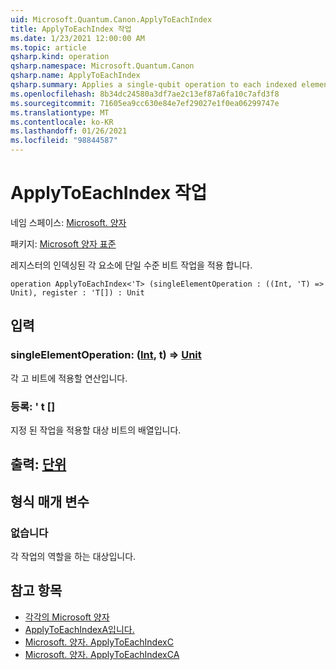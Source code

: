 ```yaml
---
uid: Microsoft.Quantum.Canon.ApplyToEachIndex
title: ApplyToEachIndex 작업
ms.date: 1/23/2021 12:00:00 AM
ms.topic: article
qsharp.kind: operation
qsharp.namespace: Microsoft.Quantum.Canon
qsharp.name: ApplyToEachIndex
qsharp.summary: Applies a single-qubit operation to each indexed element in a register.
ms.openlocfilehash: 8b34dc24580a3df7ae2c13ef87a6fa10c7afd3f8
ms.sourcegitcommit: 71605ea9cc630e84e7ef29027e1f0ea06299747e
ms.translationtype: MT
ms.contentlocale: ko-KR
ms.lasthandoff: 01/26/2021
ms.locfileid: "98844587"
---
```

# <a name="applytoeachindex-operation"></a>ApplyToEachIndex 작업

네임 스페이스: [Microsoft. 양자](xref:Microsoft.Quantum.Canon)

패키지: [Microsoft 양자 표준](https://nuget.org/packages/Microsoft.Quantum.Standard)


레지스터의 인덱싱된 각 요소에 단일 수준 비트 작업을 적용 합니다.

```qsharp
operation ApplyToEachIndex<'T> (singleElementOperation : ((Int, 'T) => Unit), register : 'T[]) : Unit
```


## <a name="input"></a>입력

### <a name="singleelementoperation--intt--unit"></a>singleElementOperation: ([Int](xref:microsoft.quantum.lang-ref.int), t) => [Unit](xref:microsoft.quantum.lang-ref.unit) 

각 고 비트에 적용할 연산입니다.


### <a name="register--t"></a>등록: ' t []

지정 된 작업을 적용할 대상 비트의 배열입니다.



## <a name="output--unit"></a>출력: [단위](xref:microsoft.quantum.lang-ref.unit)



## <a name="type-parameters"></a>형식 매개 변수

### <a name="t"></a>없습니다

각 작업의 역할을 하는 대상입니다.

## <a name="see-also"></a>참고 항목

- [각각의 Microsoft 양자](xref:Microsoft.Quantum.Canon.ApplyToEach)
- [ApplyToEachIndexA입니다.](xref:Microsoft.Quantum.Canon.ApplyToEachIndexA)
- [Microsoft. 양자. ApplyToEachIndexC](xref:Microsoft.Quantum.Canon.ApplyToEachIndexC)
- [Microsoft. 양자. ApplyToEachIndexCA](xref:Microsoft.Quantum.Canon.ApplyToEachIndexCA)